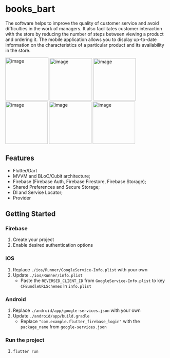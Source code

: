 # books_bart

The software helps to improve the quality of customer service and avoid difficulties in the work of managers. It also facilitates customer interaction with the store by reducing the number of steps between viewing a product and ordering it. The mobile application allows you to display up-to-date information on the characteristics of a particular product and its availability in the store.

<img width="134" alt="image" src="https://github.com/Grifon333/books_bart/assets/86651927/72474bee-2046-44b9-ad4e-7a296c8c86a3">
<img width="132" alt="image" src="https://github.com/Grifon333/books_bart/assets/86651927/5065b3df-d105-4744-bdd7-b16c974437a2">
<img width="132" alt="image" src="https://github.com/Grifon333/books_bart/assets/86651927/8fc3c4a6-1bd8-4d5c-b2e6-3e0f89420085">
<img width="132" alt="image" src="https://github.com/Grifon333/books_bart/assets/86651927/44bfc9f5-fe35-4354-ac3b-f0e7b59e9249">
<img width="132" alt="image" src="https://github.com/Grifon333/books_bart/assets/86651927/00de7a56-0243-41a7-ae47-a3bfefe4cbb0">
<img width="132" alt="image" src="https://github.com/Grifon333/books_bart/assets/86651927/b54478c6-937a-4aee-9bb3-7cc04b873759">

## Features

- Flutter/Dart
- MVVM and BLoC/Cubit architecture;
- Firebase (Firebase Auth, Firebase Firestore, Firebase Storage);
- Shared Preferences and Secure Storage;
- DI and Servise Locator;
- Provider

## Getting Started

### Firebase

1. Create your project
2. Enable desired authentication options

### iOS

1. Replace `./ios/Runner/GoogleService-Info.plist` with your own
2. Update `./ios/Runner/info.plist`
   - Paste the `REVERSED_CLIENT_ID` from `GoogleService-Info.plist` to key `CFBundleURLSchemes` in `info.plist`

### Android

1. Replace `./android/app/google-services.json` with your own
2. Update `./android/app/build.gradle`
   - Replace `"com.example.flutter_firebase_login"` with the `package_name` from `google-services.json`

### Run the project

1. `flutter run`
